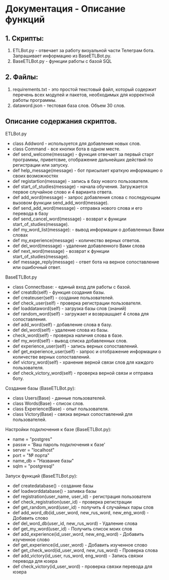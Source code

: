 # Документация - Описание функций

## 1. Скрипты:
1. ETLBot.py - отвечает за работу визуальной части Телеграм бота. Запрашивает информацию из BaseETLBot.py.
2. BaseETLBot.py - функции работы с базой SQL
## 2. Файлы:
1. requirements.txt - это простой текстовый файл, который содержит перечень всех модулей и пакетов, необходимых для корректной работы программы.
2. dataword.json - тестовая база слов. Объем 30 слов.

## Описание содержания скриптов.
ETLBot.py
- class Addword - используется для добавления новых слов.
- class Command - все кнопки бота в одном месте.
- def send_welcome(message) - функция отвечает за первый старт программы, приветсвие, отображение дальнейших действий по регистрации или запуску. 
- def help_message(message) - бот присылает краткую информацию о своих возможностях
- def registartion(message) - запись в базу нового пользователя. 
- def start_of_studies(message) - начала обучения. Загружается первое случайное слово и 4 варианта ответа. 
- def add_word(message) - запрос добавления слова с последующим вызовом функции send_add_word(message).
- def send_add_word(message) - отправка нового слова и его перевода в базу
- def send_cancel_word(message) - возврат к функции start_of_studies(message).
- def my_word_list(message): - вывод информации о добавленных Вами словах
- def my_experience(message) - количество верных ответов.
- def del_word(message) - удаление добавленного Вами слова
- def next_word(message) - возврат к функции start_of_studies(message).
- def message_reply(message) - ответ бота на верное сопоставление или ошибочный ответ.
  
BaseETLBot.py
- class Connectbase: - единый вход для работы с базой.
- def creatdb(self) - функция создания базы.
- def createuser(self) - создание пользователей.
- def check_user(self) - проверка регистрации пользователя.
- def loaddataword(self) - загрузка базы слов (знаний)
- def random_word(self) - загружает и возврашщает 4 слова для сопоставления.
- def add_word(self) - добавление слова в базу.
- def del_word(self) - удаление слова из базы.
- check_word(self) - проверка наличия слова в базе.
- def my_word(self) - вывод списка добавленных слов.
- def experience_user(self) - запись верных сопоставлений.
- def get_experience_user(self) - запрос и отображение информации о количестве верных сопоставлений.
- def victory_word(self) - хранение верной связи слов для каждого пользователя.
- def check_victory_word(self) - проверка верной связи и отправка боту.
  
Создание базы (BaseETLBot.py):
- class Users(Base) - данные пользователей.
- class Words(Base) - список слов.
- class Experience(Base) - опыт пользователя.
- class Victory(Base) - связка верных сопоставлений для пользователей.

Настройки подключения к базе (BaseETLBot.py):
- name = "postgres"
- passw = 'Ваш пароль подключения к базе'
- server = "localhost"
- port = "№ порта"
- name_db = "Название базы"
- sqlm = "postgresql"

Запуск функций (BaseETLBot.py):
- def createdatabase() - создание базы
- def loadworddatabase() - заливка базы
- def registration(user_name, user_id) - регистрация пользователя
- def check_registration(user_id) - проверка регистрации
- def get_random_word(user_id) - получить 4 случайных пары слов
- def add_word_db(id_user_word, new_rus_word, new_eng_word) - Добавить слово
- def del_word_db(user_id, new_rus_word) - Удаление слова
- def get_my_word(user_id) - Получить список моих слов
- def add_experience(id_user_word, new_eng_word) - Добавить изученное слово
- def get_experience(id_user_word) - Добавить изученное слово
- def get_check_word(id_user_word, new_rus_word) - Проверка слова
- def add_victory(id_user, rus_word, eng_word) - Запись связки перевода для юзера
- def check_victory(id_user_word) - проверка связки перевода для юзера
